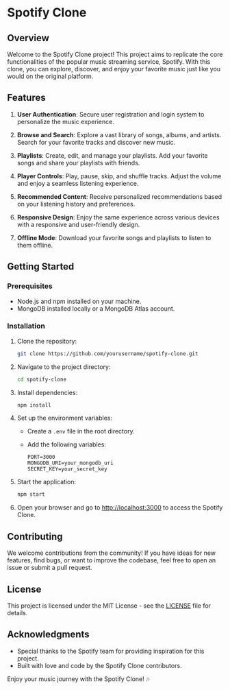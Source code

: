 # Spotify Clone

## Overview

Welcome to the Spotify Clone project! This project aims to replicate the core functionalities of the popular music streaming service, Spotify. With this clone, you can explore, discover, and enjoy your favorite music just like you would on the original platform.

## Features

1. **User Authentication**: Secure user registration and login system to personalize the music experience.

2. **Browse and Search**: Explore a vast library of songs, albums, and artists. Search for your favorite tracks and discover new music.

3. **Playlists**: Create, edit, and manage your playlists. Add your favorite songs and share your playlists with friends.

4. **Player Controls**: Play, pause, skip, and shuffle tracks. Adjust the volume and enjoy a seamless listening experience.

5. **Recommended Content**: Receive personalized recommendations based on your listening history and preferences.

6. **Responsive Design**: Enjoy the same experience across various devices with a responsive and user-friendly design.

7. **Offline Mode**: Download your favorite songs and playlists to listen to them offline.

## Getting Started

### Prerequisites

- Node.js and npm installed on your machine.
- MongoDB installed locally or a MongoDB Atlas account.

### Installation

1. Clone the repository:

   ```bash
   git clone https://github.com/yourusername/spotify-clone.git
   ```

2. Navigate to the project directory:

   ```bash
   cd spotify-clone
   ```

3. Install dependencies:

   ```bash
   npm install
   ```

4. Set up the environment variables:
   - Create a `.env` file in the root directory.
   - Add the following variables:

     ```env
     PORT=3000
     MONGODB_URI=your_mongodb_uri
     SECRET_KEY=your_secret_key
     ```

5. Start the application:

   ```bash
   npm start
   ```

6. Open your browser and go to [http://localhost:3000](http://localhost:3000) to access the Spotify Clone.

## Contributing

We welcome contributions from the community! If you have ideas for new features, find bugs, or want to improve the codebase, feel free to open an issue or submit a pull request.

## License

This project is licensed under the MIT License - see the [LICENSE](LICENSE) file for details.

## Acknowledgments

- Special thanks to the Spotify team for providing inspiration for this project.
- Built with love and code by the Spotify Clone contributors.
  
Enjoy your music journey with the Spotify Clone! 🎶
